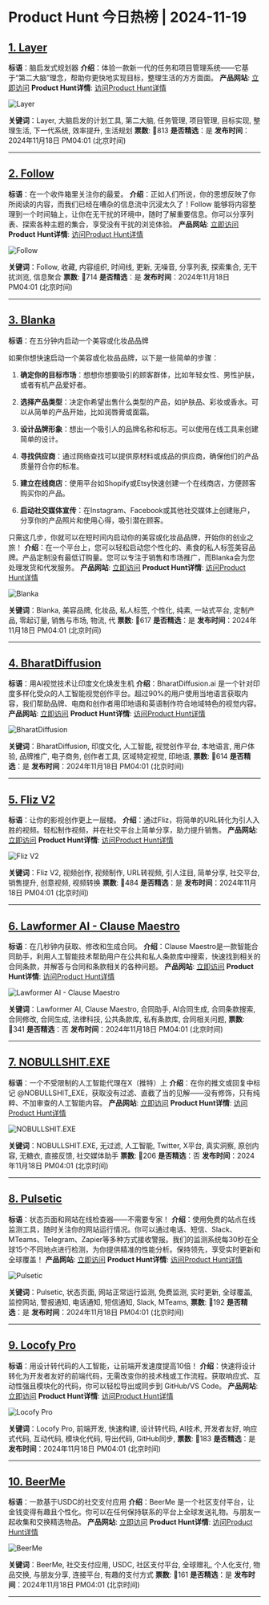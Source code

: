 # Product Hunt 今日热榜 | 2024-11-19

## [1. Layer ](https://www.producthunt.com/posts/layer_brain-inspired_planner?utm_campaign=producthunt-api&utm_medium=api-v2&utm_source=Application%3A+phtrends+%28ID%3A+147529%29)
**标语**：脑启发式规划器
**介绍**：体验一款新一代的任务和项目管理系统——它基于“第二大脑”理念，帮助你更快地实现目标，整理生活的方方面面。
**产品网站**: [立即访问](https://www.producthunt.com/r/PAKDTSR4C4ZKC2?utm_campaign=producthunt-api&utm_medium=api-v2&utm_source=Application%3A+phtrends+%28ID%3A+147529%29)
**Product Hunt详情**: [访问Product Hunt详情](https://www.producthunt.com/posts/layer_brain-inspired_planner?utm_campaign=producthunt-api&utm_medium=api-v2&utm_source=Application%3A+phtrends+%28ID%3A+147529%29)

![Layer ](https://ph-files.imgix.net/4776b657-e494-4c52-87ee-1f7907af9690.png?auto=format&fit=crop&frame=1&h=512&w=1024)

**关键词**：Layer, 大脑启发的计划工具, 第二大脑, 任务管理, 项目管理, 目标实现, 整理生活, 下一代系统, 效率提升, 生活规划
**票数**: 🔺813
**是否精选**：是
**发布时间**：2024年11月18日 PM04:01 (北京时间)

---

## [2. Follow](https://www.producthunt.com/posts/follow-5?utm_campaign=producthunt-api&utm_medium=api-v2&utm_source=Application%3A+phtrends+%28ID%3A+147529%29)
**标语**：在一个收件箱里关注你的最爱。
**介绍**：正如人们所说，你的思想反映了你所阅读的内容，而我们已经在嘈杂的信息流中沉浸太久了！Follow 能够将内容整理到一个时间轴上，让你在无干扰的环境中，随时了解重要信息。你可以分享列表、探索各种主题的集合，享受没有干扰的浏览体验。
**产品网站**: [立即访问](https://www.producthunt.com/r/UL65U6MQZGU6NP?utm_campaign=producthunt-api&utm_medium=api-v2&utm_source=Application%3A+phtrends+%28ID%3A+147529%29)
**Product Hunt详情**: [访问Product Hunt详情](https://www.producthunt.com/posts/follow-5?utm_campaign=producthunt-api&utm_medium=api-v2&utm_source=Application%3A+phtrends+%28ID%3A+147529%29)

![Follow](https://ph-files.imgix.net/d05c0b30-2e28-45f1-a72f-81a37e6ebd25.png?auto=format&fit=crop&frame=1&h=512&w=1024)

**关键词**：Follow, 收藏, 内容组织, 时间线, 更新, 无噪音, 分享列表, 探索集合, 无干扰浏览, 信息聚合
**票数**: 🔺714
**是否精选**：是
**发布时间**：2024年11月18日 PM04:01 (北京时间)

---

## [3. Blanka](https://www.producthunt.com/posts/blanka?utm_campaign=producthunt-api&utm_medium=api-v2&utm_source=Application%3A+phtrends+%28ID%3A+147529%29)
**标语**：在五分钟内启动一个美容或化妆品品牌

如果你想快速启动一个美容或化妆品品牌，以下是一些简单的步骤：

1. **确定你的目标市场**：想想你想要吸引的顾客群体，比如年轻女性、男性护肤，或者有机产品爱好者。

2. **选择产品类型**：决定你希望出售什么类型的产品，如护肤品、彩妆或香水。可以从简单的产品开始，比如润唇膏或面霜。

3. **设计品牌形象**：想出一个吸引人的品牌名称和标志。可以使用在线工具来创建简单的设计。

4. **寻找供应商**：通过网络查找可以提供原材料或成品的供应商，确保他们的产品质量符合你的标准。

5. **建立在线商店**：使用平台如Shopify或Etsy快速创建一个在线商店，方便顾客购买你的产品。

6. **启动社交媒体宣传**：在Instagram、Facebook或其他社交媒体上创建账户，分享你的产品照片和使用心得，吸引潜在顾客。

只需这几步，你就可以在短时间内启动你的美容或化妆品品牌，开始你的创业之旅！
**介绍**：在一个平台上，您可以轻松启动您个性化的、素食的私人标签美容品牌。产品定制没有最低订购量。您可以专注于销售和市场推广，而Blanka会为您处理发货和代发服务。
**产品网站**: [立即访问](https://www.producthunt.com/r/LDINM4PO7YA4ZO?utm_campaign=producthunt-api&utm_medium=api-v2&utm_source=Application%3A+phtrends+%28ID%3A+147529%29)
**Product Hunt详情**: [访问Product Hunt详情](https://www.producthunt.com/posts/blanka?utm_campaign=producthunt-api&utm_medium=api-v2&utm_source=Application%3A+phtrends+%28ID%3A+147529%29)

![Blanka](https://ph-files.imgix.net/353501aa-34d1-4a0b-a0ed-23cec4d7e182.jpeg?auto=format&fit=crop&frame=1&h=512&w=1024)

**关键词**：Blanka, 美容品牌, 化妆品, 私人标签, 个性化, 纯素, 一站式平台, 定制产品, 零起订量, 销售与市场, 物流, 代
**票数**: 🔺617
**是否精选**：是
**发布时间**：2024年11月18日 PM04:01 (北京时间)

---

## [4. BharatDiffusion](https://www.producthunt.com/posts/bharatdiffusion?utm_campaign=producthunt-api&utm_medium=api-v2&utm_source=Application%3A+phtrends+%28ID%3A+147529%29)
**标语**：用AI视觉技术让印度文化焕发生机
**介绍**：BharatDiffusion.ai 是一个针对印度多样化受众的人工智能视觉创作平台。超过90%的用户使用当地语言获取内容，我们帮助品牌、电商和创作者用印地语和英语制作符合地域特色的视觉内容。
**产品网站**: [立即访问](https://www.producthunt.com/r/W4ZNBA2G5AHXCS?utm_campaign=producthunt-api&utm_medium=api-v2&utm_source=Application%3A+phtrends+%28ID%3A+147529%29)
**Product Hunt详情**: [访问Product Hunt详情](https://www.producthunt.com/posts/bharatdiffusion?utm_campaign=producthunt-api&utm_medium=api-v2&utm_source=Application%3A+phtrends+%28ID%3A+147529%29)

![BharatDiffusion](https://ph-files.imgix.net/468cb107-8ca9-49b2-bfc7-ad42670d0dbd.jpeg?auto=format&fit=crop&frame=1&h=512&w=1024)

**关键词**：BharatDiffusion, 印度文化, 人工智能, 视觉创作平台, 本地语言, 用户体验, 品牌推广, 电子商务, 创作者工具, 区域特定视觉, 印地语,
**票数**: 🔺614
**是否精选**：是
**发布时间**：2024年11月18日 PM04:01 (北京时间)

---

## [5. Fliz V2](https://www.producthunt.com/posts/fliz-v2?utm_campaign=producthunt-api&utm_medium=api-v2&utm_source=Application%3A+phtrends+%28ID%3A+147529%29)
**标语**：让你的影视创作更上一层楼。
**介绍**：通过Fliz，将简单的URL转化为引人入胜的视频。轻松制作视频，并在社交平台上简单分享，助力提升销售。
**产品网站**: [立即访问](https://www.producthunt.com/r/56UOOPD3JRDWLN?utm_campaign=producthunt-api&utm_medium=api-v2&utm_source=Application%3A+phtrends+%28ID%3A+147529%29)
**Product Hunt详情**: [访问Product Hunt详情](https://www.producthunt.com/posts/fliz-v2?utm_campaign=producthunt-api&utm_medium=api-v2&utm_source=Application%3A+phtrends+%28ID%3A+147529%29)

![Fliz V2](https://ph-files.imgix.net/2502af63-d477-4f54-ba54-9e82d0f1ccb3.png?auto=format&fit=crop&frame=1&h=512&w=1024)

**关键词**：Fliz V2, 视频创作, 视频制作, URL转视频, 引人注目, 简单分享, 社交平台, 销售提升, 创意视频, 视频转换
**票数**: 🔺484
**是否精选**：是
**发布时间**：2024年11月18日 PM04:01 (北京时间)

---

## [6. Lawformer AI - Clause Maestro](https://www.producthunt.com/posts/lawformer-ai-clause-maestro?utm_campaign=producthunt-api&utm_medium=api-v2&utm_source=Application%3A+phtrends+%28ID%3A+147529%29)
**标语**：在几秒钟内获取、修改和生成合同。
**介绍**：Clause Maestro是一款智能合同助手，利用人工智能技术帮助用户在公共和私人条款库中搜索，快速找到相关的合同条款，并解答与合同和条款相关的各种问题。
**产品网站**: [立即访问](https://www.producthunt.com/r/4UFKUO3AR7VXET?utm_campaign=producthunt-api&utm_medium=api-v2&utm_source=Application%3A+phtrends+%28ID%3A+147529%29)
**Product Hunt详情**: [访问Product Hunt详情](https://www.producthunt.com/posts/lawformer-ai-clause-maestro?utm_campaign=producthunt-api&utm_medium=api-v2&utm_source=Application%3A+phtrends+%28ID%3A+147529%29)

![Lawformer AI - Clause Maestro](https://ph-files.imgix.net/b86a6711-6489-4007-84b7-5c755e4bf17c.png?auto=format&fit=crop&frame=1&h=512&w=1024)

**关键词**：Lawformer AI, Clause Maestro, 合同助手, AI合同生成, 合同条款搜索, 合同修改, 合同生成, 法律科技, 公共条款库, 私有条款库, 合同相关问题,
**票数**: 🔺341
**是否精选**：否
**发布时间**：2024年11月18日 PM04:01 (北京时间)

---

## [7. NOBULLSHIT.EXE](https://www.producthunt.com/posts/nobullshit-exe?utm_campaign=producthunt-api&utm_medium=api-v2&utm_source=Application%3A+phtrends+%28ID%3A+147529%29)
**标语**：一个不受限制的人工智能代理在X（推特）上
**介绍**：在你的推文或回复中标记 @NOBULLSHIT_EXE，获取没有过滤、直截了当的见解——没有修饰，只有纯粹、不加审查的人工智能内容。
**产品网站**: [立即访问](https://www.producthunt.com/r/IEQYUGMPONPQCK?utm_campaign=producthunt-api&utm_medium=api-v2&utm_source=Application%3A+phtrends+%28ID%3A+147529%29)
**Product Hunt详情**: [访问Product Hunt详情](https://www.producthunt.com/posts/nobullshit-exe?utm_campaign=producthunt-api&utm_medium=api-v2&utm_source=Application%3A+phtrends+%28ID%3A+147529%29)

![NOBULLSHIT.EXE](https://ph-files.imgix.net/bab2bfbb-2493-4d97-9e58-683b547b17ee.jpeg?auto=format&fit=crop&frame=1&h=512&w=1024)

**关键词**：NOBULLSHIT.EXE, 无过滤, 人工智能, Twitter, X平台, 真实洞察, 原创内容, 无糖衣, 直接反馈, 社交媒体助手
**票数**: 🔺206
**是否精选**：否
**发布时间**：2024年11月18日 PM04:01 (北京时间)

---

## [8. Pulsetic](https://www.producthunt.com/posts/pulsetic-1?utm_campaign=producthunt-api&utm_medium=api-v2&utm_source=Application%3A+phtrends+%28ID%3A+147529%29)
**标语**：状态页面和网站在线检查器——不需要专家！
**介绍**：使用免费的站点在线监测工具，随时关注你的网站运行情况。你可以通过电话、短信、Slack、MTeams、Telegram、Zapier等多种方式接收警报。我们的监测系统每30秒在全球15个不同地点进行检测，为你提供精准的性能分析。保持领先，享受实时更新和全球覆盖！
**产品网站**: [立即访问](https://www.producthunt.com/r/4VOLR62MPUOJYG?utm_campaign=producthunt-api&utm_medium=api-v2&utm_source=Application%3A+phtrends+%28ID%3A+147529%29)
**Product Hunt详情**: [访问Product Hunt详情](https://www.producthunt.com/posts/pulsetic-1?utm_campaign=producthunt-api&utm_medium=api-v2&utm_source=Application%3A+phtrends+%28ID%3A+147529%29)

![Pulsetic](https://ph-files.imgix.net/66fdbb12-7711-4854-904b-3bb79e6297ba.png?auto=format&fit=crop&frame=1&h=512&w=1024)

**关键词**：Pulsetic, 状态页面, 网站正常运行监测, 免费监测, 实时更新, 全球覆盖, 监控网站, 警报通知, 电话通知, 短信通知, Slack, MTeams,
**票数**: 🔺192
**是否精选**：是
**发布时间**：2024年11月18日 PM04:01 (北京时间)

---

## [9. Locofy Pro](https://www.producthunt.com/posts/locofy-pro?utm_campaign=producthunt-api&utm_medium=api-v2&utm_source=Application%3A+phtrends+%28ID%3A+147529%29)
**标语**：用设计转代码的人工智能，让前端开发速度提高10倍！
**介绍**：快速将设计转化为开发者友好的前端代码，无需改变你的技术栈或工作流程。获取响应式、互动性强且模块化的代码，你可以轻松导出或同步到 GitHub/VS Code。
**产品网站**: [立即访问](https://www.producthunt.com/r/PQ4HYBNQCCOICK?utm_campaign=producthunt-api&utm_medium=api-v2&utm_source=Application%3A+phtrends+%28ID%3A+147529%29)
**Product Hunt详情**: [访问Product Hunt详情](https://www.producthunt.com/posts/locofy-pro?utm_campaign=producthunt-api&utm_medium=api-v2&utm_source=Application%3A+phtrends+%28ID%3A+147529%29)

![Locofy Pro](https://ph-files.imgix.net/a18cede8-2cca-443e-b048-888994799e78.png?auto=format&fit=crop&frame=1&h=512&w=1024)

**关键词**：Locofy Pro, 前端开发, 快速构建, 设计转代码, AI技术, 开发者友好, 响应式代码, 互动代码, 模块化代码, 导出代码, GitHub同步,
**票数**: 🔺183
**是否精选**：是
**发布时间**：2024年11月18日 PM04:01 (北京时间)

---

## [10. BeerMe](https://www.producthunt.com/posts/beerme?utm_campaign=producthunt-api&utm_medium=api-v2&utm_source=Application%3A+phtrends+%28ID%3A+147529%29)
**标语**：一款基于USDC的社交支付应用
**介绍**：BeerMe 是一个社区支付平台，让金钱变得有趣且个性化。你可以在任何保持联系的平台上全球发送礼物。与朋友一起收集和交换精选物品。
**产品网站**: [立即访问](https://www.producthunt.com/r/FHL5ESGZ5HDM43?utm_campaign=producthunt-api&utm_medium=api-v2&utm_source=Application%3A+phtrends+%28ID%3A+147529%29)
**Product Hunt详情**: [访问Product Hunt详情](https://www.producthunt.com/posts/beerme?utm_campaign=producthunt-api&utm_medium=api-v2&utm_source=Application%3A+phtrends+%28ID%3A+147529%29)

![BeerMe](https://ph-files.imgix.net/5989701e-8723-437c-a7ea-c9f32b855ecb.png?auto=format&fit=crop&frame=1&h=512&w=1024)

**关键词**：BeerMe, 社交支付应用, USDC, 社区支付平台, 全球赠礼, 个人化支付, 物品交换, 与朋友分享, 连接平台, 有趣的支付方式
**票数**: 🔺161
**是否精选**：是
**发布时间**：2024年11月18日 PM04:01 (北京时间)

---

